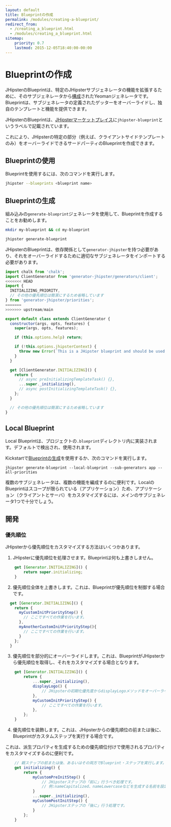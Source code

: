 ```yaml
---
layout: default
title: Blueprintの作成
permalink: /modules/creating-a-blueprint/
redirect_from:
  - /creating_a_blueprint.html
  - /modules/creating_a_blueprint.html
sitemap:
    priority: 0.7
    lastmod: 2015-12-05T18:40:00-00:00
---
```


# <i class="fa fa-cube"></i> Blueprintの作成

JHipsterのBlueprintは、特定のJHipsterサブジェネレータの機能を拡張するために、そのサブジェネレータから[構成](http://yeoman.io/authoring/composability.html)されたYeomanジェネレータです。Blueprintは、サブジェネレータの定義されたゲッターをオーバーライドし、独自のテンプレートと機能を提供できます。

JHipsterのBlueprintは、[JHipsterマーケットプレイス](/modules/marketplace/)に`jhipster-blueprint`というラベルで記載されています。

これにより、JHipsterの特定の部分（例えば、クライアントサイドテンプレートのみ）をオーバーライドできるサードパーティのBlueprintを作成できます。

## Blueprintの使用

Blueprintを使用するには、次のコマンドを実行します。

```bash
jhipster --blueprints <blueprint name>
```

## Blueprintの生成

組み込みの`generate-blueprint`ジェネレータを使用して、Blueprintを作成することをお勧めします。

```bash
mkdir my-blueprint && cd my-blueprint

jhipster generate-blueprint
```
JHipsterのBlueprintは、依存関係として`generator-jhipster`を持つ必要があり、それをオーバーライドするために適切なサブジェネレータをインポートする必要があります。

```javascript
import chalk from 'chalk';
import ClientGenerator from 'generator-jhipster/generators/client';
<<<<<<< HEAD
import {
  INITIALIZING_PRIORITY,
  // その他の優先順位は簡潔にするため省略しています
} from 'generator-jhipster/priorities';
=======
>>>>>>> upstream/main

export default class extends ClientGenerator {
  constructor(args, opts, features) {
    super(args, opts, features);

    if (this.options.help) return;

    if (!this.options.jhipsterContext) {
      throw new Error(`This is a JHipster blueprint and should be used only like ${chalk.yellow('jhipster --blueprints myBlueprint')}`);
    }
  }

  get [ClientGenerator.INITIALIZING]() {
    return {
      // async preInitializingTemplateTask() {},
      ...super._initializing(),
      // async postInitializingTemplateTask() {},
    };
  }

  // その他の優先順位は簡潔にするため省略しています
}
```

## Local Blueprint

Local Blueprintは、プロジェクトの`.blueprint`ディレクトリ内に実装されます。デフォルトで検出され、使用されます。

Kickstartで[Blueprintの生成](#generating-the-blueprint)を使用するか、次のコマンドを実行します。

```
jhipster generate-blueprint --local-blueprint --sub-generators app --all-priorities
```

複数のサブジェネレータは、複数の機能を編成するのに便利です。LocalのBlueprintはスコープが限られている（アプリケーション）ため、アプリケーション（クライアントとサーバ）をカスタマイズするには、メインのサブジェネレータ1つで十分でしょう。

## 開発

### 優先順位

JHipsterから優先順位をカスタマイズする方法はいくつかあります。

1) JHipsterに優先順位を処理させます。Blueprintは何も上書きしません。

```javascript
    get [Generator.INITIALIZING]() {
        return super.initializing;
    }
```

2) 優先順位全体を上書きします。これは、Blueprintが優先順位を制御する場合です。

```javascript
  get [Generator.INITIALIZING]() {
    return {
      myCustomInitPriorityStep() {
        // ここですべての作業を行います。
      },
      myAnotherCustomInitPriorityStep(){
        // ここですべての作業を行います。
      }
    };
  }
```

3) 優先順位を部分的にオーバーライドします。これは、BlueprintがJHipsterから優先順位を取得し、それをカスタマイズする場合となります。

```javascript
    get [Generator.INITIALIZING]() {
        return {
            ...super._initializing(),
            displayLogo() {
                // JHipsterの初期化優先度からdisplayLogoメソッドをオーバーライドします。
            },
            myCustomInitPriorityStep() {
                // ここですべての作業を行います。
            },
        };
    }
```

4) 優先順位を装飾します。これは、JHipsterからの優先順位の前または後に、Blueprintがカスタムステップを実行する場合です。

これは、派生プロパティを生成するための優先順位付けで使用されるプロパティをカスタマイズするのに便利です。

```javascript
    // 親ステップの前または後、あるいはその両方でBlueprint・ステップを実行します。
    get initializing() {
        return {
            myCustomPreInitStep() {
                // JHipsterステップの「前に」行うべき処理です。
                // 例:nameCapitalized、nameLowercaseなどを生成する名前を設定します。
            }
            ...super._initializing(),
            myCustomPostInitStep() {
                // JHipsterステップの「後に」行う処理です。
            }
        };
    }
```
